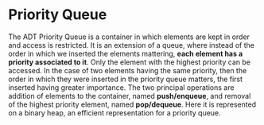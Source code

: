 # Priority Queue

The ADT Priority Queue is a container in which elements are kept in order and access is restricted. It is an extension of a queue, where instead of the
order in which we inserted the elements mattering, **each element has a priority associated to it**. Only the element with the highest priority can be
accessed. In the case of two elements having the same priority, then the order in which they were inserted in the priority queue matters, the first
inserted having greater importance. The two principal operations are addition of elements to the container, named **push/enqueue**, and removal of
the highest priority element, named **pop/dequeue**. Here it is represented on a binary heap, an efficient representation for a priority queue.

